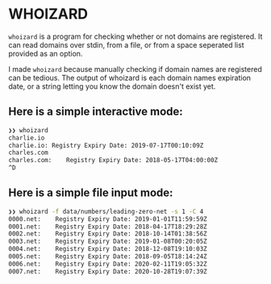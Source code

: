 # WHOIZARD
`whoizard` is a program for checking whether or not domains are registered. It can read domains over stdin, from a file, or from a space seperated list provided as an option.

I made `whoizard` because manually checking if domain names are registered can be tedious. The output of whoizard is each domain names expiration date, or a string letting you know the domain doesn't exist yet.


## Here is a simple interactive mode:

```bash
❯❯ whoizard
charlie.io
charlie.io: Registry Expiry Date: 2019-07-17T00:10:09Z
charles.com
charles.com:    Registry Expiry Date: 2018-05-17T04:00:00Z
^D
```


## Here is a simple file input mode:
```bash
❯❯ whoizard -f data/numbers/leading-zero-net -s 1 -C 4
0000.net:    Registry Expiry Date: 2019-01-01T11:59:59Z
0001.net:    Registry Expiry Date: 2018-04-17T18:29:28Z
0002.net:    Registry Expiry Date: 2018-10-14T01:38:56Z
0003.net:    Registry Expiry Date: 2019-01-08T00:20:05Z
0004.net:    Registry Expiry Date: 2018-12-08T19:10:03Z
0005.net:    Registry Expiry Date: 2018-09-05T18:14:24Z
0006.net:    Registry Expiry Date: 2020-02-11T19:05:32Z
0007.net:    Registry Expiry Date: 2020-10-28T19:07:39Z
```
